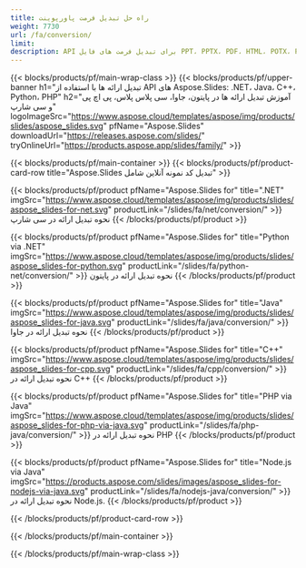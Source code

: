 ```yaml
---
title: راه حل تبدیل فرمت پاورپوینت
weight: 7730
url: /fa/conversion/
limit: 
description: API برای تبدیل فرمت های فایل PPT، PPTX، PDF، HTML، POTX، POTM و ODP
---
```


{{< blocks/products/pf/main-wrap-class >}}
{{< blocks/products/pf/upper-banner h1="تبدیل ارائه ها با استفاده از API های Aspose.Slides: .NET، Java، C++، Python، PHP" h2="آموزش تبدیل ارائه ها در پایتون، جاوا، سی پلاس پلاس، پی اچ پی و سی شارپ" logoImageSrc="https://www.aspose.cloud/templates/aspose/img/products/slides/aspose_slides.svg" pfName="Aspose.Slides" downloadUrl="https://releases.aspose.com/slides/" tryOnlineUrl="https://products.aspose.app/slides/family/" >}}

{{< blocks/products/pf/main-container >}}
{{< blocks/products/pf/product-card-row title="Aspose.Slides تبدیل کد نمونه آنلاین شامل" >}}

{{< blocks/products/pf/product pfName="Aspose.Slides for" title=".NET" imgSrc="https://www.aspose.cloud/templates/aspose/img/products/slides/aspose_slides-for-net.svg" productLink="/slides/fa/net/conversion/" >}}
نحوه تبدیل ارائه در سی شارپ
{{< /blocks/products/pf/product >}}

{{< blocks/products/pf/product pfName="Aspose.Slides for" title="Python via .NET" imgSrc="https://www.aspose.cloud/templates/aspose/img/products/slides/aspose_slides-for-python.svg" productLink="/slides/fa/python-net/conversion/" >}}
نحوه تبدیل ارائه در پایتون
{{< /blocks/products/pf/product >}}

{{< blocks/products/pf/product pfName="Aspose.Slides for" title="Java" imgSrc="https://www.aspose.cloud/templates/aspose/img/products/slides/aspose_slides-for-java.svg" productLink="/slides/fa/java/conversion/" >}}
نحوه تبدیل ارائه در جاوا
{{< /blocks/products/pf/product >}}

{{< blocks/products/pf/product pfName="Aspose.Slides for" title="C++" imgSrc="https://www.aspose.cloud/templates/aspose/img/products/slides/aspose_slides-for-cpp.svg" productLink="/slides/fa/cpp/conversion/" >}}
نحوه تبدیل ارائه در C++
{{< /blocks/products/pf/product >}}

{{< blocks/products/pf/product pfName="Aspose.Slides for" title="PHP via Java" imgSrc="https://www.aspose.cloud/templates/aspose/img/products/slides/aspose_slides-for-php-via-java.svg" productLink="/slides/fa/php-java/conversion/" >}}
نحوه تبدیل ارائه در PHP
{{< /blocks/products/pf/product >}}

{{< blocks/products/pf/product pfName="Aspose.Slides for" title="Node.js via Java" imgSrc="https://products.aspose.com/slides/images/aspose_slides-for-nodejs-via-java.svg" productLink="/slides/fa/nodejs-java/conversion/" >}}
نحوه تبدیل ارائه در Node.js.
{{< /blocks/products/pf/product >}}

{{< /blocks/products/pf/product-card-row >}}

{{< /blocks/products/pf/main-container >}}

{{< /blocks/products/pf/main-wrap-class >}}